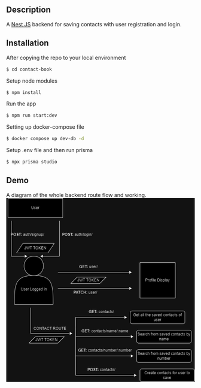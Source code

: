 ## Description

A [Nest JS](https://github.com/nestjs/nest) backend for saving contacts with user registration and login.

## Installation

After copying the repo to your local environment
```bash
$ cd contact-book
```

Setup node modules
```bash
$ npm install
```

Run the app
```bash
$ npm run start:dev
```

Setting up docker-compose file
```bash
$ docker compose up dev-db -d
```

Setup .env file and then run prisma
```bash
$ npx prisma studio
```

## Demo

A diagram of the whole backend route flow and working.
![Screenshot](contact-book.drawio.png)

